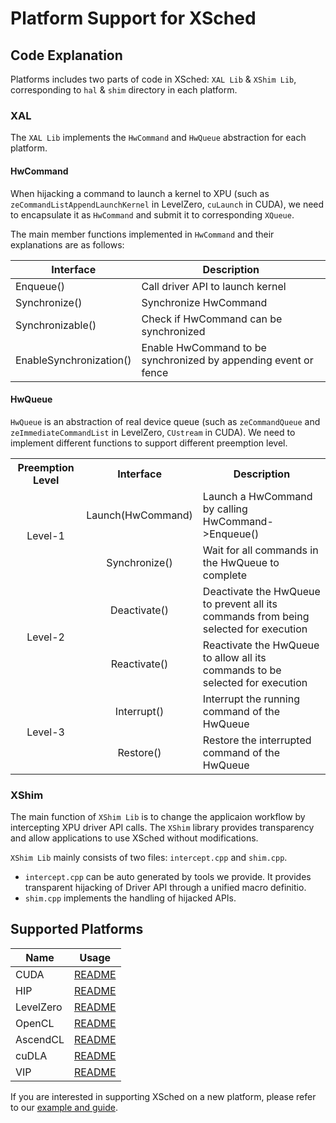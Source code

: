 # Platform Support for XSched

## Code Explanation

Platforms includes two parts of code in XSched: `XAL Lib` & `XShim Lib`, corresponding to `hal` & `shim` directory in each platform.

### XAL

The `XAL Lib` implements the `HwCommand` and `HwQueue` abstraction for each platform.

#### HwCommand

When hijacking a command to launch a kernel to XPU (such as `zeCommandListAppendLaunchKernel` in LevelZero, `cuLaunch` in CUDA), we need to encapsulate it as `HwCommand` and submit it to corresponding `XQueue`.

The main member functions implemented in `HwCommand` and their explanations are as follows:

| Interface               | Description                                                     |
| ----------------------- | --------------------------------------------------------------- |
| Enqueue()               | Call driver API to launch kernel                             |
| Synchronize()           | Synchronize HwCommand                                           |
| Synchronizable()        | Check if HwCommand can be synchronized                          |
| EnableSynchronization() | Enable HwCommand to be synchronized by appending event or fence |

#### HwQueue

`HwQueue` is an abstraction of real device queue (such as `zeCommandQueue` and `zeImmediateCommandList` in LevelZero, `CUstream` in CUDA). We need to implement different functions to support different preemption level.

<table>
  <tr>
    <th align="center">Preemption Level</th>
    <th align="center">Interface</th>
    <th align="center">Description</th>
  </tr>
  <tr>
    <td align="center" rowspan="2">Level-1</td>
    <td align="center">Launch(HwCommand)</td>
    <td align="left">Launch a HwCommand by calling HwCommand->Enqueue()</td>
  </tr>
  <tr>
    <td align="center">Synchronize()</td>
    <td align="left">Wait for all commands in the HwQueue to complete</td>
  </tr>
    <tr>
    <td align="center" rowspan="2">Level-2</td>
    <td align="center">Deactivate()</td>
    <td align="left">Deactivate the HwQueue to prevent all its commands from being selected for execution </td>
  </tr>
  <tr>
    <td align="center">Reactivate()</td>
    <td align="left">Reactivate the HwQueue to allow all its commands to be selected for execution</td>
  </tr>
    <tr>
    <td align="center" rowspan="2">Level-3</td>
    <td align="center">Interrupt()</td>
    <td align="left">Interrupt the running command of the HwQueue</td>
  </tr>
  <tr>
    <td align="center">Restore()</td>
    <td align="left">Restore the interrupted command of the HwQueue</td>
  </tr>
</table>

### XShim

The main function of `XShim Lib` is to change the applicaion workflow by intercepting XPU driver API calls. The `XShim` library provides transparency and allow applications to use XSched without modifications.

`XShim Lib` mainly consists of two files: `intercept.cpp` and `shim.cpp`.

- `intercept.cpp` can be auto generated by tools we provide. It provides transparent hijacking of Driver API through a unified macro definitio.
- `shim.cpp` implements the handling of hijacked APIs.

## Supported Platforms

| Name      | Usage                         |
| --------- | ----------------------------- |
| CUDA      | [README](cuda/README.md)      |
| HIP       | [README](hip/README.md)       |
| LevelZero | [README](levelzero/README.md) |
| OpenCL    | [README](opencl/README.md)    |
| AscendCL  | [README](ascend/README.md)    |
| cuDLA     | [README](cudla/README.md)     |
| VIP       | [README](vip/README.md)       |

If you are interested in supporting XSched on a new platform, please refer to our [example and guide](example/README.md).
